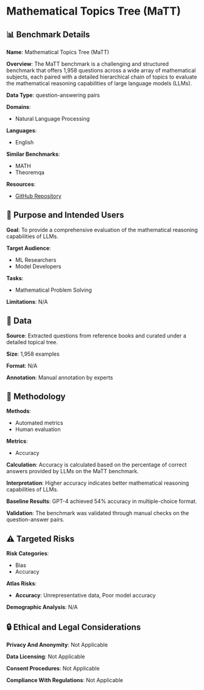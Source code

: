 # Mathematical Topics Tree (MaTT)

## 📊 Benchmark Details

**Name**: Mathematical Topics Tree (MaTT)

**Overview**: The MaTT benchmark is a challenging and structured benchmark that offers 1,958 questions across a wide array of mathematical subjects, each paired with a detailed hierarchical chain of topics to evaluate the mathematical reasoning capabilities of large language models (LLMs).

**Data Type**: question-answering pairs

**Domains**:
- Natural Language Processing

**Languages**:
- English

**Similar Benchmarks**:
- MATH
- Theoremqa

**Resources**:
- [GitHub Repository](https://github.com/arashgholami/MaTT)

## 🎯 Purpose and Intended Users

**Goal**: To provide a comprehensive evaluation of the mathematical reasoning capabilities of LLMs.

**Target Audience**:
- ML Researchers
- Model Developers

**Tasks**:
- Mathematical Problem Solving

**Limitations**: N/A

## 💾 Data

**Source**: Extracted questions from reference books and curated under a detailed topical tree.

**Size**: 1,958 examples

**Format**: N/A

**Annotation**: Manual annotation by experts

## 🔬 Methodology

**Methods**:
- Automated metrics
- Human evaluation

**Metrics**:
- Accuracy

**Calculation**: Accuracy is calculated based on the percentage of correct answers provided by LLMs on the MaTT benchmark.

**Interpretation**: Higher accuracy indicates better mathematical reasoning capabilities of LLMs.

**Baseline Results**: GPT-4 achieved 54% accuracy in multiple-choice format.

**Validation**: The benchmark was validated through manual checks on the question-answer pairs.

## ⚠️ Targeted Risks

**Risk Categories**:
- Bias
- Accuracy

**Atlas Risks**:
- **Accuracy**: Unrepresentative data, Poor model accuracy

**Demographic Analysis**: N/A

## 🔒 Ethical and Legal Considerations

**Privacy And Anonymity**: Not Applicable

**Data Licensing**: Not Applicable

**Consent Procedures**: Not Applicable

**Compliance With Regulations**: Not Applicable

